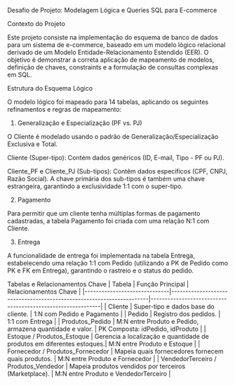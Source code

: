 Desafio de Projeto: Modelagem Lógica e Queries SQL para E-commerce

Contexto do Projeto

Este projeto consiste na implementação do esquema de banco de dados para um sistema de e-commerce, baseado em um modelo lógico relacional derivado de um Modelo Entidade-Relacionamento Estendido (EER). O objetivo é demonstrar a correta aplicação de mapeamento de modelos, definição de chaves, constraints e a formulação de consultas complexas em SQL.

Estrutura do Esquema Lógico

O modelo lógico foi mapeado para 14 tabelas, aplicando os seguintes refinamentos e regras de mapeamento:

1. Generalização e Especialização (PF vs. PJ)

O Cliente é modelado usando o padrão de Generalização/Especialização Exclusiva e Total.

Cliente (Super-tipo): Contém dados genéricos (ID, E-mail, Tipo - PF ou PJ).

Cliente_PF e Cliente_PJ (Sub-tipos): Contêm dados específicos (CPF, CNPJ, Razão Social). A chave primária dos sub-tipos é também uma chave estrangeira, garantindo a exclusividade 1:1 com o super-tipo.

2. Pagamento

Para permitir que um cliente tenha múltiplas formas de pagamento cadastradas, a tabela Pagamento foi criada com uma relação N:1 com Cliente.

3. Entrega

A funcionalidade de entrega foi implementada na tabela Entrega, estabelecendo uma relação 1:1 com Pedido (utilizando a PK de Pedido como PK e FK em Entrega), garantindo o rastreio e o status do pedido.

Tabelas e Relacionamentos Chave
| Tabela                       | Função Principal                                                      | Relacionamentos Chave                                      |
|------------------------------|----------------------------------------------------------------------|------------------------------------------------------------|
| Cliente                      | Super-tipo e dados base do cliente.                                  | 1:N com Pedido e Pagamento                                 |
| Pedido                       | Registro dos pedidos.                                                | 1:1 com Entrega                                            |
| Produtos_Pedido              | M:N entre Produto e Pedido, armazena quantidade e valor.             | PK Composta: idPedido, idProduto                           |
| Estoque / Produtos_Estoque   | Gerencia a localização e quantidade de produtos em diferentes estoques.| M:N entre Produto e Estoque                                |
| Fornecedor / Produtos_Fornecedor | Mapeia quais fornecedores fornecem quais produtos.              | M:N entre Produto e Fornecedor                             |
| VendedorTerceiro / Produtos_Vendedor | Mapeia produtos vendidos por terceiros (Marketplace).      | M:N entre Produto e VendedorTerceiro                       |


